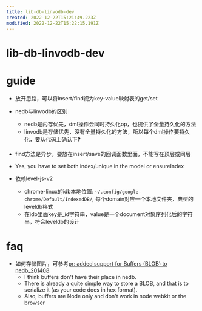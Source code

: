 ```yaml
---
title: lib-db-linvodb-dev
created: 2022-12-22T15:21:49.223Z
modified: 2022-12-22T15:22:15.191Z
---
```


# lib-db-linvodb-dev

# guide

- 放开思路，可以将insert/find视为key-value映射表的get/set

- nedb与linvodb的区别
  - nedb是内存优先，dml操作会同时持久化op，也提供了全量持久化的方法
  - linvodb是存储优先，没有全量持久化的方法，所以每个dml操作要持久化，要从代码上确认下❓

- find方法是异步，要放在insert/save的回调函数里面，不能写在顶层或同层

- Yes, you have to set both index/unique in the model or ensureIndex

- 依赖level-js-v2
  - chrome-linux的idb本地位置: `~/.config/google-chrome/Default/IndexedDB/`, 每个domain对应一个本地文件夹，典型的leveldb格式
  - 在idb里面key是_id字符串，value是一个document对象序列化后的字符串，符合leveldb的设计
# faq
- 如何存储图片，可参考[pr: added support for Buffers (BLOB) to nedb_201408](https://github.com/louischatriot/nedb/pull/167)
  - I think buffers don't have their place in nedb. 
  - There is already a quite simple way to store a BLOB, and that is to serialize it (as your code does in hex format). 
  - Also, buffers are Node only and don't work in node webkit or the browser
